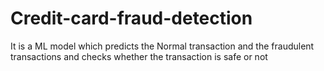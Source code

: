 # Credit-card-fraud-detection
It is a ML model which predicts the Normal transaction and the fraudulent transactions and checks whether the transaction is safe or not
